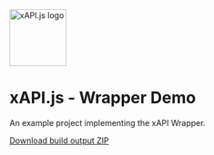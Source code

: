 <img width="100" src="https://avatars3.githubusercontent.com/u/65084607?s=200&v=4" alt="xAPI.js logo">

# xAPI.js - Wrapper Demo

An example project implementing the xAPI Wrapper.

[Download build output ZIP](https://github.com/xapijs/xapi-demo/releases)